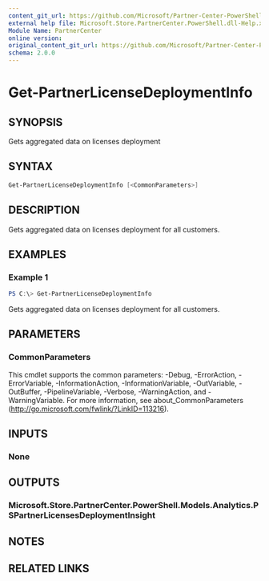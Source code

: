 ```yaml
---
content_git_url: https://github.com/Microsoft/Partner-Center-PowerShell/blob/master/docs/help/Get-PartnerLicenseDeploymentInfo.md
external help file: Microsoft.Store.PartnerCenter.PowerShell.dll-Help.xml
Module Name: PartnerCenter
online version:
original_content_git_url: https://github.com/Microsoft/Partner-Center-PowerShell/blob/master/docs/help/Get-PartnerLicenseDeploymentInfo.md
schema: 2.0.0
---
```


# Get-PartnerLicenseDeploymentInfo

## SYNOPSIS
Gets aggregated data on licenses deployment

## SYNTAX

```powershell
Get-PartnerLicenseDeploymentInfo [<CommonParameters>]
```

## DESCRIPTION
Gets aggregated data on licenses deployment for all customers.

## EXAMPLES

### Example 1
```powershell
PS C:\> Get-PartnerLicenseDeploymentInfo
```

Gets aggregated data on licenses deployment for all customers.

## PARAMETERS

### CommonParameters
This cmdlet supports the common parameters: -Debug, -ErrorAction, -ErrorVariable, -InformationAction, -InformationVariable, -OutVariable, -OutBuffer, -PipelineVariable, -Verbose, -WarningAction, and -WarningVariable. For more information, see about_CommonParameters (http://go.microsoft.com/fwlink/?LinkID=113216).

## INPUTS

### None

## OUTPUTS

### Microsoft.Store.PartnerCenter.PowerShell.Models.Analytics.PSPartnerLicensesDeploymentInsight

## NOTES

## RELATED LINKS
